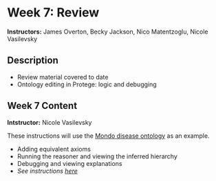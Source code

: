 # Week 7: Review

**Instructors:** James Overton, Becky Jackson, Nico Matentzoglu, Nicole Vasilevsky

## Description
- Review material covered to date
- Ontology editing in Protege: logic and debugging

## Week 7 Content
**Intstructor:** Nicole Vasilevsky

These instructions will use the [Mondo disease ontology](https://github.com/monarch-initiative/mondo) as an example.
- Adding equivalent axioms 
- Running the reasoner and viewing the inferred hierarchy
- Debugging and viewing explanations
- _See instructions [here](https://github.com/jamesaoverton/obook/blob/master/07-Review/add-logical-axiom.md)_
